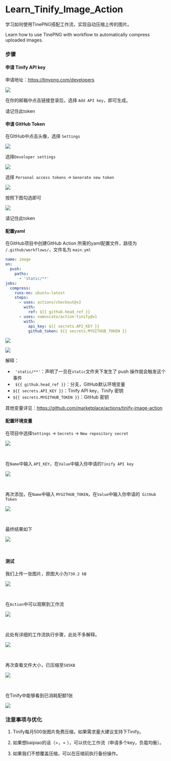# Learn_Tinify_Image_Action

学习如何使用TinePNG搭配工作流，实现自动压缩上传的图片。 

Learn how to use TinePNG with workflow to automatically compress uploaded images.

### 步骤

#### 申请 Tinify API key

申请地址：https://tinypng.com/developers

![](https://cdn.jsdelivr.net/gh/leopold7/CDN2@main/static/images/begs/2021/12/20211222141122.png)

在你的邮箱中点击链接登录后，选择 `Add API key`，即可生成。

请记住此token

#### 申请 GitHub Token

在GItHub中点击头像，选择 `Settings`

![](https://cdn.jsdelivr.net/gh/leopold7/CDN2@main/static/images/begs/2021/12/20211222141406.png)

选择`Developer settings`

![](https://cdn.jsdelivr.net/gh/leopold7/CDN2@main/static/images/begs/2021/12/20211222141555.png)

选择 `Personal access tokens` -> `Generate new token`

![](https://cdn.jsdelivr.net/gh/leopold7/CDN2@main/static/images/begs/2021/12/20211222141740.png)

按照下图勾选即可

![](https://cdn.jsdelivr.net/gh/leopold7/CDN2@main/static/images/begs/2021/12/22-12-2021_142047_github.com.jpeg)

请记住此token

#### 配置yaml

在GitHub项目中创建GitHub Action 所需的yaml配置文件，路径为 `/.github/workflows/`，文件名为 `main.yml`

```yaml
name: image
on:
  push:
    paths:
      - 'static/**'
jobs:
  compress:
    runs-on: ubuntu-latest
    steps:
      - uses: actions/checkout@v2
        with:
          ref: ${{ github.head_ref }}
      - uses: namoscato/action-tinify@v1
        with:
          api_key: ${{ secrets.API_KEY }}
          github_token: ${{ secrets.MYGITHUB_TOKEN }}
```

![](https://cdn.jsdelivr.net/gh/leopold7/CDN2@main/static/images/begs/2021/12/20211222112648.png)

![](https://cdn.jsdelivr.net/gh/leopold7/CDN2@main/static/images/begs/2021/12/20211222113333.png)

解释：

* ` 'static/**'`：声明了一旦在`static`文件夹下发生了 push 操作就会触发这个事件
* ` ${{ github.head_ref }}`：分支，GitHub默认环境变量
* `${{ secrets.API_KEY }}`：Tinify API key，Tinify 密钥
* `${{ secrets.MYGITHUB_TOKEN }}`：GitHub 密钥

其他变量详见：https://github.com/marketplace/actions/tinify-image-action

#### 配置环境变量

在项目中选择`Settings` -> `Secrets` -> `New repository secret`

![](https://cdn.jsdelivr.net/gh/leopold7/CDN2@main/static/images/begs/2021/12/20211222140008.png)

<br/>

在`Name`中输入 `API_KEY`，在`Value`中输入你申请的`Tinify API key`

![](https://cdn.jsdelivr.net/gh/leopold7/CDN2@main/static/images/begs/2021/12/20211222142355.png)

<br/>

再次添加，在`Name`中输入 `MYGITHUB_TOKEN`，在`Value`中输入你申请的` GitHub Token`

![](https://cdn.jsdelivr.net/gh/leopold7/CDN2@main/static/images/begs/2021/12/20211222142616.png)

<br/>

最终结果如下

![](https://cdn.jsdelivr.net/gh/leopold7/CDN2@main/static/images/begs/2021/12/20211222142700.png)

<br/>

#### 测试

我们上传一张图片，原图大小为`739.2 kB`

![](https://cdn.jsdelivr.net/gh/leopold7/CDN2@main/static/images/begs/2021/12/20211222143038.png)

<br/>

在`Action`中可以观察到工作流

![](https://cdn.jsdelivr.net/gh/leopold7/CDN2@main/static/images/begs/2021/12/20211222143222.png)

<br/>

此处有详细的工作流执行步骤，此处不多解释。

![](https://cdn.jsdelivr.net/gh/leopold7/CDN2@main/static/images/begs/2021/12/20211222143325.png)

<br/>

再次查看文件大小，已压缩至`585KB`

![](https://cdn.jsdelivr.net/gh/leopold7/CDN2@main/static/images/begs/2021/12/20211222143429.png)

<br/>

在Tinify中能够看到已消耗配额1张

![](https://cdn.jsdelivr.net/gh/leopold7/CDN2@main/static/images/begs/2021/12/20211222143805.png)

### 注意事项与优化

1. Tinify每月500张图片免费压缩，如果需求量大建议支持下Tinify。

2. 如果想baipiao的话（=，= ），可以优化工作流（申请多个key，负载均衡）。
3. 如果我们不想覆盖压缩，可以在压缩前执行备份操作。

